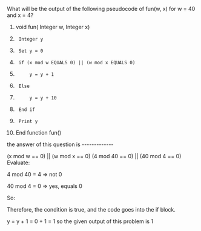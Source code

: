 What will be the output of the following pseudocode of fun(w, x) for w = 40 and x = 4?

1.  void fun( Integer w, Integer x)
2.      Integer y
3.      Set y = 0
4.      if (x mod w EQUALS 0) || (w mod x EQUALS 0)
5.          y = y + 1
6.      Else
7.          y = y + 10
8.      End if
9.      Print y
10. End function fun()

the answer of this question is -------------

(x mod w == 0) || (w mod x == 0)
(4 mod 40 == 0) || (40 mod 4 == 0)
Evaluate:

4 mod 40 = 4 ⇒ not 0

40 mod 4 = 0 ⇒ yes, equals 0

So:

Therefore, the condition is true, and the code goes into the if block.

y = y + 1 = 0 + 1 = 1
so the given output of this problem is 1
